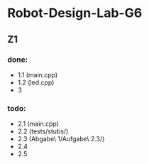# Robot-Design-Lab-G6


## Z1


### done:

- 1.1 (main.cpp)
- 1.2 (led.cpp)
- 3


### todo:

- 2.1 (main.cpp)
- 2.2 (tests/stubs/)
- 2.3 (Abgabe\ 1/Aufgabe\ 2.3/)
- 2.4
- 2.5



